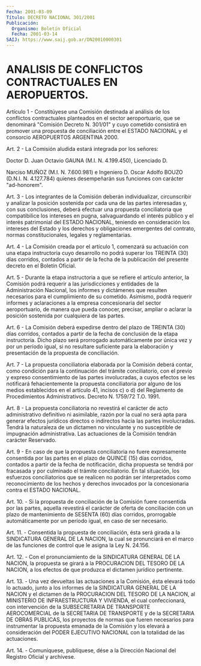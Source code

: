 ```yaml
---
Fecha: 2001-03-09
Título: DECRETO NACIONAL 301/2001
Publicación:
  Organismo: Boletín Oficial
  Fecha: 2001-03-14
SAIJ: https://www.saij.gob.ar/DN20010000301
---
```

# ANALISIS DE CONFLICTOS CONTRACTUALES EN AEROPUERTOS.

<a id="1"></a>
Artículo 1 - Constitúyese  una  Comisión  destinada al análisis de los conflictos contractuales planteados en el sector aeroportuario, que  se  denominará "Comisión Decreto N. 301/01"  y  cuyo  cometido consistirá  en  promover  una  propuesta  de  conciliación entre el ESTADO   NACIONAL  y  el  consorcio  AEROPUERTOS  ARGENTINA    2000.

<a id="2"></a>
Art. 2 -  La  Comisión  aludida  estará integrada por los señores:

Doctor D. Juan Octavio GAUNA (M.I.  N.  4.199.450),  Licenciado  D.

Narciso MUÑOZ (M.I. N. 7.600.981) e Ingeniero D. Oscar Adolfo BOUZO (D.N.I.  N.  4.127.784)  quienes  desempeñarán  sus  funciones  con carácter "ad-honorem".

<a id="3"></a>
Art.  3  -  Los integrantes de la Comisión deberán individualizar, circunscribir  y analizar la posición sostenida por cada una de las partes interesadas  y,  con  sus  conclusiones, deberá efectuar una propuesta conciliatoria que compatibilice  los  intereses en pugna, salvaguardando  el  interés  público  y el interés patrimonial  del ESTADO NACIONAL, teniendo en consideración los intereses del Estado y  los  derechos  y obligaciones emergentes  del  contrato,  normas constitucionales, legales y reglamentarias.

<a id="4"></a>
Art. 4 - La Comisión  creada  por  el  artículo  1,  comenzará su actuación  con  una  etapa  instructoria  cuyo desarrollo no  podrá superar los TREINTA (30) días corridos, contados  a  partir  de  la fecha  de la publicación del presente decreto en el Boletín Oficial.

<a id="5"></a>
Art. 5  -  Durante  la  etapa  instructoria  a  que  se refiere el artículo  anterior, la Comisión podrá requerir a las jurisdicciones y  entidades    de  la  Administración  Nacional,  los  informes  y dictámenes que resulten  necesarios  para  el  cumplimiento  de  su cometido.  Asimismo,  podrá  requerir  informes y aclaraciones a la empresa concesionaria del sector aeroportuario, de manera que pueda conocer,  precisar,  ampliar o aclarar la  posición  sostenida  por cualquiera de las partes.

<a id="6"></a>
Art. 6 - La Comisión  deberá expedirse dentro del plazo de TREINTA (30) días corridos, contados  a partir de la fecha de conclusión de la etapa instructoria. Dicho plazo  será prorrogado automáticamente por única vez y por un período igual,  si  no  resultare suficiente para la elaboración y presentación de la propuesta  de conciliación.

<a id="7"></a>
Art.  7  -  La  propuesta conciliatoria elaborada por la  Comisión deberá contar, como  condición  para  la  continuación  del trámite conciliatorio, con el previo y expreso consentimiento de las partes involucradas, a cuyos efectos se les notificará fehacientemente  la propuesta conciliatoria por alguno de los medios establecidos en el artículo  41,  incisos  c)  o  d)  del Reglamento de Procedimientos Administrativos. Decreto N. 1759/72 T.O. 1991.

<a id="8"></a>
Art. 8 - La propuesta conciliatoria  no  revestirá  el carácter de acto administrativo definitivo ni asimilable, razón por  la cual no será  apta  para  generar  efectos  jurídicos directos o indirectos hacia las partes involucradas. Tendrá  la naturaleza de un dictamen no vinculante y no susceptible de impugnación  administrativa.  Las actuaciones    de    la  Comisión  tendrán  carácter  Reservado.

<a id="9"></a>
Art.  9  -  En  caso  de  que  la propuesta conciliatoria no fuere expresamente consentida por las partes  en  el plazo de QUINCE (15) días corridos, contados a partir de la fecha de notificación, dicha propuesta  se  tendrá  por  fracasada  y por culminado  el  trámite conciliatorio. En tal situación, los esfuerzos  conciliatorios  que se  realicen no podrán ser interpretados como reconocimiento de los hechos  y  derechos invocados por la concesionaria contra el ESTADO NACIONAL.

<a id="10"></a>
Art. 10. - Si  la  propuesta  de  conciliación de la Comisión fuere consentida por las partes, aquella  revestirá el carácter de oferta de conciliación con un plazo de mantenimiento  de SESENTA (60) días corridos, prorrogable automáticamente por un período igual, en caso de ser necesario.

<a id="11"></a>
Art.  11.  -  Consentida  la propuesta de conciliación,  ésta  será girada a la SINDICATURA GENERAL DE LA NACION, la cual se pronunciará en el marco de  las  funciones de control que le asigna la Ley N. 24.156.

<a id="12"></a>
Art. 12. - Con el pronunciamiento  de  la SINDICATURA GENERAL DE LA NACION, la propuesta se girará a la PROCURACION  DEL  TESORO  DE LA NACION,  a  los  efectos  de  que  produzca  el  dictamen  jurídico pertinente.

<a id="13"></a>
Art.  13.  - Una vez devueltas las actuaciones a la Comisión,  ésta elevará todo  lo  actuado,  junto  a los informes de la SINDICATURA GENERAL DE LA NACION y el dictamen de  la PROCURACION DEL TESORO DE LA NACION, al MINISTERIO DE INFRAESTRUCTURA  Y  VIVIENDA,  el  cual confeccionará,  con  intervención de la SUBSECRETARIA DE TRANSPORTE AEROCOMERCIAL de la SECRETARIA  DE TRANSPORTE y de la SECRETARIA DE OBRAS PUBLICAS, los proyectos de  normas que fueren necesarios para instrumentar la propuesta emanada de  la  Comisión  y los elevará a consideración del PODER EJECUTIVO NACIONAL con la totalidad  de las actuaciones.

<a id="14"></a>
Art. 14. - Comuníquese,  publíquese,  dése  a la Dirección Nacional del Registro Oficial y archívese.